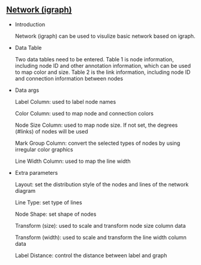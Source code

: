 ## [Network (igraph)](/basic/network-igraph)

- Introduction

  Network (igraph) can be used to visulize basic network based on igraph.

- Data Table

  Two data tables need to be entered. Table 1 is node information, including node ID and other annotation information,
  which can be used to map color and size. Table 2 is the link information, including node ID and connection information
  between nodes

- Data args

  Label Column: used to label node names

  Color Column: used to map node and connection colors

  Node Size Column: used to map node size. If not set, the degrees (#links) of nodes will be used

  Mark Group Column: convert the selected types of nodes by using irregular color graphics

  Line Width Column: used to map the line width

- Extra parameters

  Layout: set the distribution style of the nodes and lines of the network diagram

  Line Type: set type of lines

  Node Shape: set shape of nodes

  Transform (size): used to scale and transform node size column data

  Transform (width): used to scale and transform the line width column data

  Label Distance: control the distance between label and graph


